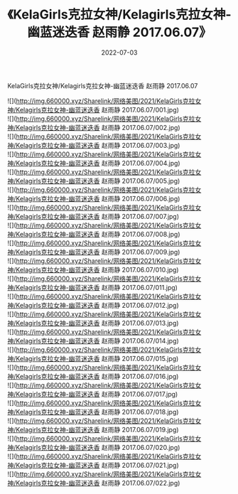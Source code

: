 ﻿---
layout: post
title:  《KelaGirls克拉女神/Kelagirls克拉女神-幽蓝迷迭香 赵雨静 2017.06.07》
date:   2022-07-03
img: http://img.660000.xyz/Sharelink/网络美图/2021/KelaGirls克拉女神/Kelagirls克拉女神-幽蓝迷迭香 赵雨静 2017.06.07/000.jpg
categories: [美女, 清纯, 唯美]
---

KelaGirls克拉女神/Kelagirls克拉女神-幽蓝迷迭香 赵雨静 2017.06.07

 ![](http://img.660000.xyz/Sharelink/网络美图/2021/KelaGirls克拉女神/Kelagirls克拉女神-幽蓝迷迭香 赵雨静 2017.06.07/001.jpg) <br>![](http://img.660000.xyz/Sharelink/网络美图/2021/KelaGirls克拉女神/Kelagirls克拉女神-幽蓝迷迭香 赵雨静 2017.06.07/002.jpg) <br>![](http://img.660000.xyz/Sharelink/网络美图/2021/KelaGirls克拉女神/Kelagirls克拉女神-幽蓝迷迭香 赵雨静 2017.06.07/003.jpg) <br>![](http://img.660000.xyz/Sharelink/网络美图/2021/KelaGirls克拉女神/Kelagirls克拉女神-幽蓝迷迭香 赵雨静 2017.06.07/004.jpg) <br>![](http://img.660000.xyz/Sharelink/网络美图/2021/KelaGirls克拉女神/Kelagirls克拉女神-幽蓝迷迭香 赵雨静 2017.06.07/005.jpg) <br>![](http://img.660000.xyz/Sharelink/网络美图/2021/KelaGirls克拉女神/Kelagirls克拉女神-幽蓝迷迭香 赵雨静 2017.06.07/006.jpg) <br>![](http://img.660000.xyz/Sharelink/网络美图/2021/KelaGirls克拉女神/Kelagirls克拉女神-幽蓝迷迭香 赵雨静 2017.06.07/007.jpg) <br>![](http://img.660000.xyz/Sharelink/网络美图/2021/KelaGirls克拉女神/Kelagirls克拉女神-幽蓝迷迭香 赵雨静 2017.06.07/008.jpg) <br>![](http://img.660000.xyz/Sharelink/网络美图/2021/KelaGirls克拉女神/Kelagirls克拉女神-幽蓝迷迭香 赵雨静 2017.06.07/009.jpg) <br>![](http://img.660000.xyz/Sharelink/网络美图/2021/KelaGirls克拉女神/Kelagirls克拉女神-幽蓝迷迭香 赵雨静 2017.06.07/010.jpg) <br>![](http://img.660000.xyz/Sharelink/网络美图/2021/KelaGirls克拉女神/Kelagirls克拉女神-幽蓝迷迭香 赵雨静 2017.06.07/011.jpg) <br>![](http://img.660000.xyz/Sharelink/网络美图/2021/KelaGirls克拉女神/Kelagirls克拉女神-幽蓝迷迭香 赵雨静 2017.06.07/012.jpg) <br>![](http://img.660000.xyz/Sharelink/网络美图/2021/KelaGirls克拉女神/Kelagirls克拉女神-幽蓝迷迭香 赵雨静 2017.06.07/013.jpg) <br>![](http://img.660000.xyz/Sharelink/网络美图/2021/KelaGirls克拉女神/Kelagirls克拉女神-幽蓝迷迭香 赵雨静 2017.06.07/014.jpg) <br>![](http://img.660000.xyz/Sharelink/网络美图/2021/KelaGirls克拉女神/Kelagirls克拉女神-幽蓝迷迭香 赵雨静 2017.06.07/015.jpg) <br>![](http://img.660000.xyz/Sharelink/网络美图/2021/KelaGirls克拉女神/Kelagirls克拉女神-幽蓝迷迭香 赵雨静 2017.06.07/016.jpg) <br>![](http://img.660000.xyz/Sharelink/网络美图/2021/KelaGirls克拉女神/Kelagirls克拉女神-幽蓝迷迭香 赵雨静 2017.06.07/017.jpg) <br>![](http://img.660000.xyz/Sharelink/网络美图/2021/KelaGirls克拉女神/Kelagirls克拉女神-幽蓝迷迭香 赵雨静 2017.06.07/018.jpg) <br>![](http://img.660000.xyz/Sharelink/网络美图/2021/KelaGirls克拉女神/Kelagirls克拉女神-幽蓝迷迭香 赵雨静 2017.06.07/019.jpg) <br>![](http://img.660000.xyz/Sharelink/网络美图/2021/KelaGirls克拉女神/Kelagirls克拉女神-幽蓝迷迭香 赵雨静 2017.06.07/020.jpg) <br>![](http://img.660000.xyz/Sharelink/网络美图/2021/KelaGirls克拉女神/Kelagirls克拉女神-幽蓝迷迭香 赵雨静 2017.06.07/021.jpg) <br>![](http://img.660000.xyz/Sharelink/网络美图/2021/KelaGirls克拉女神/Kelagirls克拉女神-幽蓝迷迭香 赵雨静 2017.06.07/022.jpg) <br>